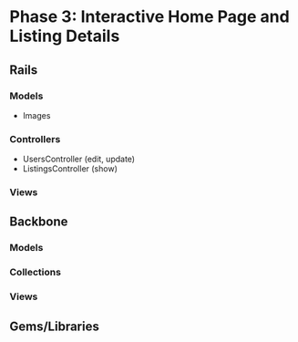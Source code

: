 # Phase 3: Interactive Home Page and Listing Details

## Rails
### Models
* Images

### Controllers
* UsersController (edit, update)
* ListingsController (show)

### Views

## Backbone
### Models

### Collections

### Views

## Gems/Libraries

